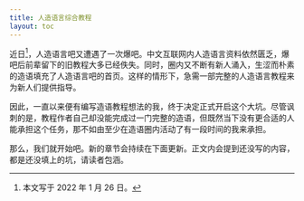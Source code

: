 ```yaml
---
title: 人造语言综合教程
layout: toc
---
```


近日[^1]，人造语言吧又遭遇了一次爆吧。中文互联网内人造语言资料依然匮乏，爆吧后前辈留下的旧教程大多已经佚失。同时，圈内又不断有新人涌入，生涩而朴素的造语填充了人造语言吧的首页。这样的情形下，急需一部完整的人造语言教程来为新人们提供指导。

因此，一直以来便有编写造语教程想法的我，终于决定正式开启这个大坑。尽管讽刺的是，教程作者自己却没能完成过一门完整的造语，但既然当下没有更合适的人能承担这个任务，那不如由至少在造语圈内活动了有一段时间的我来承担。

<!-- more -->

那么，我们就开始吧。新的章节会持续在下面更新。正文内会提到还没写的内容，都是还没填上的坑，请读者包涵。

[^1]: 本文写于 2022 年 1 月 26 日。
